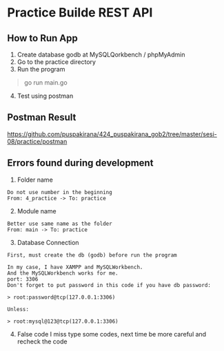# Practice Builde REST API

## How to Run App
1. Create database godb at MySQLQorkbench / phpMyAdmin
2. Go to the practice directory
3. Run the program

> go run main.go

4. Test using postman

## Postman Result
<https://github.com/puspakirana/424_puspakirana_gob2/tree/master/sesi-08/practice/postman>

## Errors found during development

1. Folder name
```
Do not use number in the beginning
From: 4_practice -> To: practice
```

2. Module name
```
Better use same name as the folder
From: main -> To: practice
```

3. Database Connection
```
First, must create the db (godb) before run the program

In my case, I have XAMPP and MySQLWorkbench.
And the MySQLWorkbench works for me.
port: 3306
Don't forget to put password in this code if you have db password:

> root:password@tcp(127.0.0.1:3306)

Unless:

> root:mysql@123@tcp(127.0.0.1:3306)
```

4. False code
I miss type some codes, next time be more careful and recheck the code
